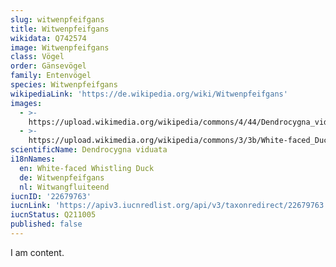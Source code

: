 ```yaml
---
slug: witwenpfeifgans
title: Witwenpfeifgans
wikidata: Q742574
image: Witwenpfeifgans
class: Vögel
order: Gänsevögel
family: Entenvögel
species: Witwenpfeifgans
wikipediaLink: 'https://de.wikipedia.org/wiki/Witwenpfeifgans'
images:
  - >-
    https://upload.wikimedia.org/wikipedia/commons/4/44/Dendrocygna_viduata_2.jpg
  - >-
    https://upload.wikimedia.org/wikipedia/commons/3/3b/White-faced_Duck_(Dendrocygna_viduata)_(31189687175).jpg
scientificName: Dendrocygna viduata
i18nNames:
  en: White-faced Whistling Duck
  de: Witwenpfeifgans
  nl: Witwangfluiteend
iucnID: '22679763'
iucnLink: 'https://apiv3.iucnredlist.org/api/v3/taxonredirect/22679763'
iucnStatus: Q211005
published: false
---
```


I am content.
